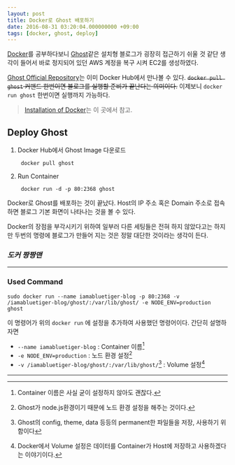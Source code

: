 ```yaml
---
layout: post
title: Docker로 Ghost 배포하기
date: 2016-08-31 03:20:04.000000000 +09:00
tags: [docker, ghost, deploy]
---
```

[Docker](https://www.docker.com)를 공부하다보니 [Ghost](https://ghost.org)같은 설치형 블로그가 굉장히 접근하기 쉬울 것 같단 생각이 들어서 바로 정지되어 있던 AWS 계정을 복구 시켜 EC2를 생성하였다.

[Ghost Official Repository](https://hub.docker.com/_/ghost/)는 이미 Docker Hub에서 만나볼 수 있다. ~~`docker pull ghost` 커맨드 한번이면 블로그를 실행할 준비가 끝난다는 의미이다.~~ 이제보니 `docker run ghost` 한번이면 실행까지 가능하다.

> [Installation of Docker](https://docs.docker.com/engine/installation/linux/ubuntulinux/)는 이 곳에서 참고.

## Deploy Ghost

1. Docker Hub에서 Ghost Image 다운로드

        docker pull ghost

2. Run Container

        docker run -d -p 80:2368 ghost 

Docker로 Ghost를 배포하는 것이 끝났다. Host의 IP 주소 혹은 Domain 주소로 접속하면 블로그 기본 화면이 나타나는 것을 볼 수 있다. 

Docker의 장점을 부각시키기 위하여 일부러 다른 세팅들은 전혀 하지 않았다고는 하지만 두번의 명령에 블로그가 만들어 지는 것은 정말 대단한 것이라는 생각이 든다.

### ***도커 짱짱맨***

---

### Used Command

    sudo docker run --name iamabluetiger-blog -p 80:2368 -v /iamabluetiger-blog/ghost/:/var/lib/ghost/ -e NODE_ENV=production ghost

이 명령어가 위의 `docker run` 에 설정을 추가하여 사용했던 명령어이다. 간단히 설명하자면

* `--name iamabluetiger-blog` : Container 이름[^1]
* `-e NODE_ENV=production` : 노드 환경 설정[^2]
* `-v /iamabluetiger-blog/ghost/:/var/lib/ghost/`[^3] : Volume 설정[^4]

---

[^1]: Container 이름은 사실 굳이 설정하지 않아도 괜찮다.
[^2]: Ghost가 node.js환경이기 때문에 노드 환경 설정을 해주는 것이다.
[^3]: Ghost의 config, theme, data 등등의 permanent한 파일들을 저장, 사용하기 위함이다
[^4]: Docker에서 Volume 설정은 데이터를 Container가 Host에 저장하고 사용하겠다는 이야기이다.
